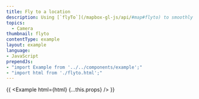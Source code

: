 ```yaml
---
title: Fly to a location
description: Using [`flyTo`](/mapbox-gl-js/api/#map#flyto) to smoothly interpolate between locations.
topics:
  - Camera
thumbnail: flyto
contentType: example
layout: example
language:
- JavaScript
prependJs:
- "import Example from '../../components/example';"
- "import html from './flyto.html';"
---
```


{{ <Example html={html} {...this.props} /> }}
